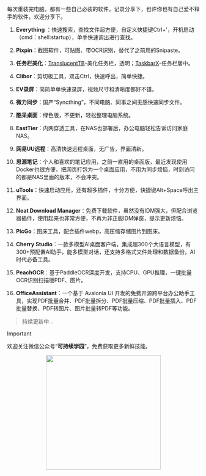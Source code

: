 每次重装完电脑，都有一些自己必装的软件，记录分享下，也许你也有自己爱不释手的软件，欢迎分享下。

1. **Everything** ：快速搜索，查找文件超方便，自定义快捷键Ctrl+'，开机启动（cmd：shell:startup），单手快速调出进行查找。

2. **Pixpin**：截图软件，可贴图、带OCR识别，替代了之前用的Snipaste。

3. **任务栏美化**：[TranslucentTB](https://github.com/TranslucentTB/TranslucentTB)-美化任务栏，透明；[TaskbarX](https://github.com/ChrisAnd1998/TaskbarX)-任务栏居中。

4. **Clibor**：剪切板工具，双击Ctrl，快速呼出，简单快捷。

5. **EV录屏**：简简单单快速录屏，视频尺寸和清晰度都好不错。

6. **微力同步**：国产“Syncthing”，不同电脑、同事之间无感快速同步文件。

7. **酷呆桌面**：绿色版，不更新，轻松整理电脑系统。

8. **EastTier**：内网穿透工具，在NAS也部署后，办公电脑轻松告诉访问家庭NAS。

9. **网易UU远程**：高清快速远程桌面，无广告，界面清新。

10. **思源笔记**：个人和喜欢的笔记应用，之前一直用的桌面版，最近发现使用Docker也很方便，把网页打包为一个桌面应用，不用为同步烦恼，时刻访问的都是NAS里面的版本，不会冲突。

11. **uTools**：快速启动应用，还有超多插件，十分方便，快捷键Alt+Space呼出主界面。

12. **Neat Download Manager**：免费下载软件，虽然没有IDM强大，但配合浏览器插件，使用起来也非常方便，不再为非正版IDM弹窗，提示更新烦恼。

13. **PicGo**：图床工具，配合插件webp，高压缩存储图片到图床。

14. **Cherry Studio**：一款多模型AI桌面客户端，集成超300个大语言模型，有300+预配置AI助手，能多模型对话，还支持多格式文件处理和数据备份，AI时代必备工具。

15. **PeachOCR**：基于PaddleOCR深度开发，支持CPU、GPU推理，一键批量OCR识别扫描版PDF、图片。

16. **OfficeAssistant**：一个基于 Avalonia UI 开发的免费开源跨平台办公助手工具，实现PDF批量合并、PDF批量拆分、PDF批量压缩、PDF批量插入、PDF批量替换、PDF转图片、图片批量转PDF等功能。

> 持续更新中…

> [!IMPORTANT]
> 欢迎关注微信公众号“**可持续学园**”，免费获取更多新鲜技能。

<p align="center">
  <img src="https://lei-1258171996.cos.ap-guangzhou.myqcloud.com/imgs/2025/20250801104612387.webp" width="300px" />
</p>